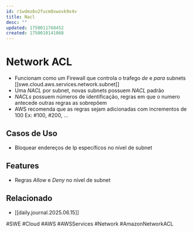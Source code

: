 ```yaml
---
id: r1wdmz8u2fucm8xwovk9x4v
title: Nacl
desc: ""
updated: 1750011768452
created: 1750010141868
---
```


# Network ACL

- Funcionam como um Firewall que controla o trafego _de_ e _para_ subnets [[swe.cloud.aws.services.network.subnet]]
- Uma _NACL_ por subnet, novas subnets possuem _NACL_ padrão
- _NACLs_ possuem números de identificação, regras em que o numero antecede outras regras as sobrepõem
- AWS recomenda que as regras sejam adicionadas com incrementos de 100 Ex: #100, #200, ...

## Casos de Uso

- Bloquear endereços de Ip específicos no nível de subnet

## Features

- Regras _Allow_ e _Deny_ no nível de subnet

## Relacionado

- [[daily.journal.2025.06.15]]

#SWE #Cloud #AWS #AWSServices #Network #AmazonNetworkACL

